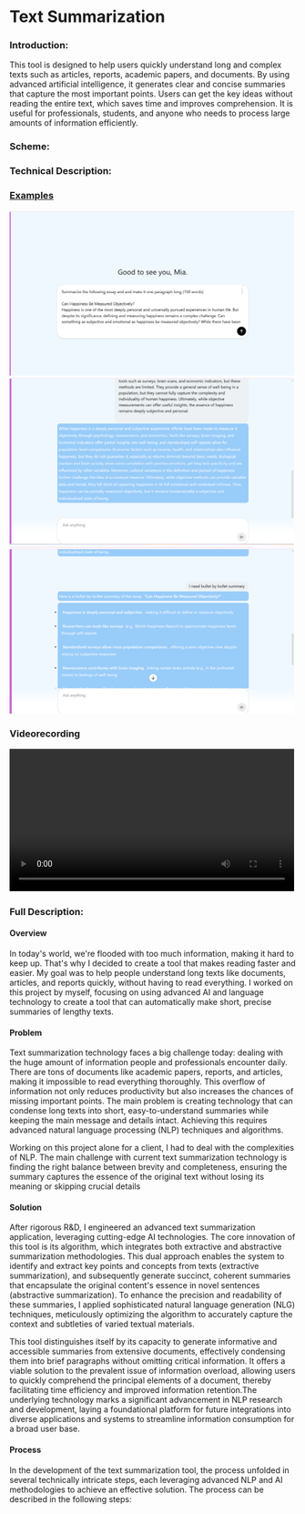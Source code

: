 # Text Summarization

### Introduction:

This tool is designed to help users quickly understand long and complex texts such as articles, reports, academic papers, and documents. By using advanced artificial intelligence, it generates clear and concise summaries that capture the most important points. Users can get the key ideas without reading the entire text, which saves time and improves comprehension. It is useful for professionals, students, and anyone who needs to process large amounts of information efficiently.

### Scheme:

### Technical Description:

### [Examples](./Example.md)

<img src="./img/img1.png" alt="img" width="500">

<img src="./img/img2.png" alt="img" width="500">

<img src="./img/img3.png" alt="img" width="500">

### Videorecording

<video width="500" src="./video/video-1.mp4" controls preload></video>

### Full Description:

#### Overview

In today's world, we're flooded with too much information, making it hard to keep up. That's why I decided to create a tool that makes reading faster and easier. My goal was to help people understand long texts like documents, articles, and reports quickly, without having to read everything. I worked on this project by myself, focusing on using advanced AI and language technology to create a tool that can automatically make short, precise summaries of lengthy texts.

#### Problem

Text summarization technology faces a big challenge today: dealing with the huge amount of information people and professionals encounter daily. There are tons of documents like academic papers, reports, and articles, making it impossible to read everything thoroughly. This overflow of information not only reduces productivity but also increases the chances of missing important points. The main problem is creating technology that can condense long texts into short, easy-to-understand summaries while keeping the main message and details intact. Achieving this requires advanced natural language processing (NLP) techniques and algorithms.

Working on this project alone for a client, I had to deal with the complexities of NLP. The main challenge with current text summarization technology is finding the right balance between brevity and completeness, ensuring the summary captures the essence of the original text without losing its meaning or skipping crucial details

#### Solution

After rigorous R&D, I engineered an advanced text summarization application, leveraging cutting-edge AI technologies. The core innovation of this tool is its algorithm, which integrates both extractive and abstractive summarization methodologies. This dual approach enables the system to identify and extract key points and concepts from texts (extractive summarization), and subsequently generate succinct, coherent summaries that encapsulate the original content's essence in novel sentences (abstractive summarization). To enhance the precision and readability of these summaries, I applied sophisticated natural language generation (NLG) techniques, meticulously optimizing the algorithm to accurately capture the context and subtleties of varied textual materials.

This tool distinguishes itself by its capacity to generate informative and accessible summaries from extensive documents, effectively condensing them into brief paragraphs without omitting critical information. It offers a viable solution to the prevalent issue of information overload, allowing users to quickly comprehend the principal elements of a document, thereby facilitating time efficiency and improved information retention.The underlying technology marks a significant advancement in NLP research and development, laying a foundational platform for future integrations into diverse applications and systems to streamline information consumption for a broad user base.

#### Process

In the development of the text summarization tool, the process unfolded in several technically intricate steps, each leveraging advanced NLP and AI methodologies to achieve an effective solution. The process can be described in the following steps:


